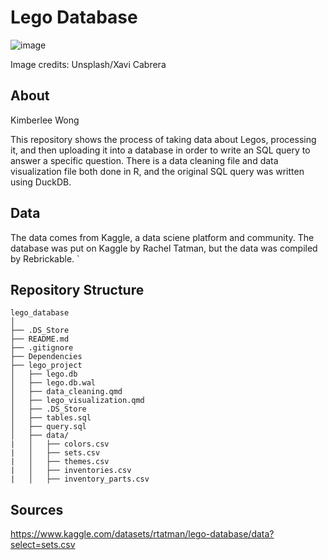 # Lego Database
![image](https://github.com/user-attachments/assets/fa746f14-d209-448a-9027-ec635610c858)

Image credits: Unsplash/Xavi Cabrera

## About
Kimberlee Wong

This repository shows the process of taking data about Legos, processing it, and then uploading it into a database in order to write an SQL query to answer a specific question. There is a data cleaning file and data visualization file both done in R, and the original SQL query was written using DuckDB. 

## Data
The data comes from Kaggle, a data sciene platform and community. The database was put on Kaggle by Rachel Tatman, but the data was compiled by Rebrickable.   `

## Repository Structure

```
lego_database
│
├── .DS_Store                                           
├── README.md                                            
├── .gitignore
├── Dependencies
├── lego_project
│   ├── lego.db
│   ├── lego.db.wal
│   ├── data_cleaning.qmd
│   ├── lego_visualization.qmd
│   ├── .DS_Store
│   ├── tables.sql
│   ├── query.sql                                                                      
│   ├── data/                       
|   │   ├── colors.csv
|   │   ├── sets.csv
|   │   ├── themes.csv
|   │   ├── inventories.csv
|   │   ├── inventory_parts.csv
```
## Sources
https://www.kaggle.com/datasets/rtatman/lego-database/data?select=sets.csv

